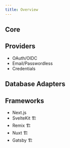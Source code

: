 ```yaml
---
title: Overview
---
```


## Core

## Providers

- OAuth/OIDC
- Email/Passwordless
- Credentials

## Database Adapters

## Frameworks

- Next.js
- SvelteKit 🏗
- Remix 🏗
- Nuxt 🏗
- Gatsby 🏗
